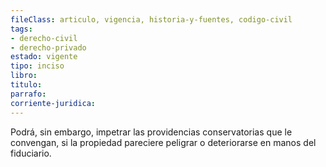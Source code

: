 ```yaml
---
fileClass: articulo, vigencia, historia-y-fuentes, codigo-civil
tags:
- derecho-civil
- derecho-privado
estado: vigente
tipo: inciso
libro:
titulo:
parrafo:
corriente-juridica:
---
```

Podrá, sin embargo, impetrar las providencias conservatorias que le convengan, si la propiedad pareciere peligrar o deteriorarse en manos del fiduciario.
